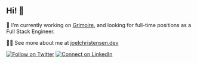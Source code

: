 ## Hi! 👋

🏢 I'm currently working on [Grimoire](https://github.com/christensenjo/grimoire), and looking for full-time positions as a Full Stack Engineer.

👨‍💻 See more about me at [joelchristensen.dev](https://portfolio-five-rosy-36.vercel.app/)

[![Follow on Twitter](https://img.shields.io/badge/--twitter?label=Twitter&logo=Twitter&style=social)](https://twitter.com/dataSaysJoel) [![Connect on LinkedIn](https://img.shields.io/badge/--linkedin?label=LinkedIn&logo=LinkedIn&style=social)](https://www.linkedin.com/in/full-stack-joel-christensen)

<!--
**christensenjo/christensenjo** is a ✨ _special_ ✨ repository because its `README.md` (this file) appears on your GitHub profile.

Here are some ideas to get you started:
- 🔭 I’m currently working on ...
- 🌱 I’m currently learning ...
- 👯 I’m looking to collaborate on ...
- 🤔 I’m looking for help with ...
- 💬 Ask me about ...
- 📫 How to reach me: ...
- 😄 Pronouns: ...
- ⚡ Fun fact: ...
-->

<!--START_SECTION:activity-->



